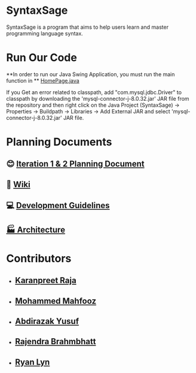 # SyntaxSage

SyntaxSage is a program that aims to help users learn and master programming language syntax.

# Run Our Code

**In order to run our Java Swing Application, you must run the main function in ** [HomePage.java](https://github.com/KaranpreetRaja/SyntaxSage/blob/main/src/GUI/HomePage.java)

If you Get an error related to classpath, add "com.mysql.jdbc.Driver" to classpath by downloading the 'mysql-connector-j-8.0.32.jar' JAR file from the repository and then right click on the Java Project (SyntaxSage) -> Properties -> Buildpath -> Libraries -> Add External JAR and select 'mysql-connector-j-8.0.32.jar' JAR file.

# Planning Documents

## 😊 [Iteration 1 & 2 Planning Document](Planning%20Documents/PlanningDocument.md)

## 📖 [Wiki](https://github.com/KaranpreetRaja/SyntaxSage/wiki)

## 💻 [Development Guidelines](Planning%20Documents/DevGuidelines.md)

## [🏭 Architecture](Planning%20Documents/SyntaxSageArchitecture.jpg)

# Contributors

- ## [Karanpreet Raja](https://github.com/KaranpreetRaja/)
- ## [Mohammed Mahfooz](https://github.com/mahfoozm/)
- ## [Abdirazak Yusuf](https://github.com/Abdirazak140/)
- ## [Rajendra Brahmbhatt](https://github.com/Rajendra1308/)
- ## [Ryan Lyn](https://github.com/EarmuffSlime/)
